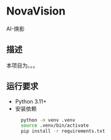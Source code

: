 # NovaVision
AI-焕影

## 描述
本项目为。。。

## 运行要求
- Python 3.11+
- 安装依赖
  ```bash
    python -m venv .venv
    source .venv/bin/activate 
    pip install -r requirements.txt
  ```

